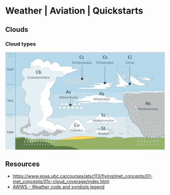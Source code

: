 # Weather | Aviation | Quickstarts

## Clouds
### Cloud types
![](./assets/Cloud_types_en.svg)

## Resources
- https://www.eoas.ubc.ca/courses/atsc113/flying/met_concepts/01-met_concepts/01c-cloud_coverage/index.html
- [AWWS - Weather code and symbols legend](https://flightplanning.navcanada.ca/cgi-bin/CreePage.pl?Langue=anglais&NoSession=NS_Inconnu&Page=wxsymbols&TypeDoc=wxsymb)
